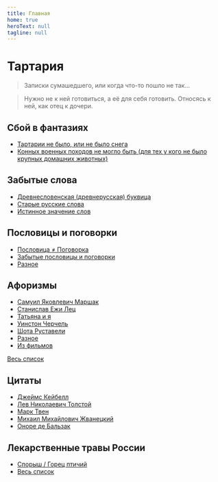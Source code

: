 ```yaml
---
title: Главная
home: true
heroText: null
tagline: null
---
```


# Тартария
> Записки сумашедшего, или когда что-то пошло не так...

> Нужно не к ней готовиться, а её для себя готовить.
> Относясь к ней, как отец к дочери.

## Сбой в фантазиях
- [Тартарии не было, или не было снега](/broken_fantasies/no_tartaria.md)
- [Конных военных походов не могло быть (для тех у кого не было крупных домашних животных)](/broken_fantasies/war_horses.md)

## Забытые слова
- [Древнесловенская (древнерусская) буквица](/dictionary/abvgd.md)
- [Старые русские слова](/dictionary/russian_old_words.md)
- [Истинное значение слов](/dictionary/istina_slov.md)

## Пословицы и поговорки
- [Пословица ≠ Поговорка](/wisdom/diff.md)
- [Забытые пословицы и поговорки](/wisdom/README.md)
- [Разное](/wisdom/other.md)

## Афоризмы
- [Самуил Яковлевич Маршак](/aphorisms/#самуил-яковлевич-маршак)
- [Станислав Ежи Лец](/aphorisms/#станислав-ежи-лец)
- [Татьяна и я](/aphorisms/#татьяна-и-я)
- [Уинстон Черчель](/aphorisms/#уинстон-черчель)
- [Шота Руставели](/aphorisms/#шота-руставели)
- [Разное](/aphorisms/#разное)
- [Из фильмов](/aphorisms/#из-фильмов)

[Весь список](/aphorisms/README.md)

## Цитаты

- [Джеймс Кейбелл](/quotes/james_branch_cabell.md)
- [Лев Николаевич Толстой](/quotes/lev_nikolayevich_tolstoy.md)
- [Марк Твен](/quotes/mark_twain.md)
- [Михаил Михайлович Жванецкий](/quotes/mikhail_mikhaylovich_zhvanetsky.md)
- [Оноре де Бальзак](/quotes/honore_de_balzac.md)

## Лекарственные травы России
- [Спорыш / Горец птичий](/russia_medicinal_herbs/polygonum_aviculare.md)
- [Весь список](/russia_medicinal_herbs/README.md)
